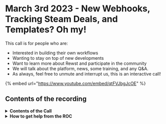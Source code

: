 # March 3rd 2023 - New Webhooks, Tracking Steam Deals, and Templates? Oh my!

This call is for people who are:

* Interested in building their own workflows
* Wanting to stay on top of new developments
* Want to learn more about Rewst and participate in the community
* We will talk about the platform, news, some training, and any Q\&A.
* As always, feel free to unmute and interrupt us, this is an interactive call!

{% embed url="https://www.youtube.com/embed/qtFVJbgJcOE" %}

## Contents of the recording

<details>

<summary><strong>Contents of the Call</strong></summary>

As usual, Nick takes us through some new functionality from the Dev Team starting with showing off some new webhook functionality in the form of a Rewsty Bot that you can ask questions to.

Next we hear from Jareth on the power of Rewst outside of just MSP applications as he takes us through his workflow that uses public APIs to check for Steam deals. After that Tim shows off a great example of templates.

After that we hear from Mendy at Rising Tide Consulting Group on how he's used HTML templates and Rewst forms to embed our forms into Halo PSA's customer facing portal. Finally, we answer a number of your questions!

See you next week!

</details>

<details>

<summary><strong>How to get help from the ROC</strong></summary>

How to get help - Engage the ROC in Slack - Email support coming soon! - \[FUTURE] Live chat in the app - Would this be helpful to people? - Documentation - https://rewst.help - Feature Requests - https://rewst.canny.io/

</details>

